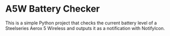 # A5W Battery Checker

This is a simple Python project that checks the current battery level of a Steelseries Aerox 5 Wireless and outputs it as a notification with NotifyIcon. 


